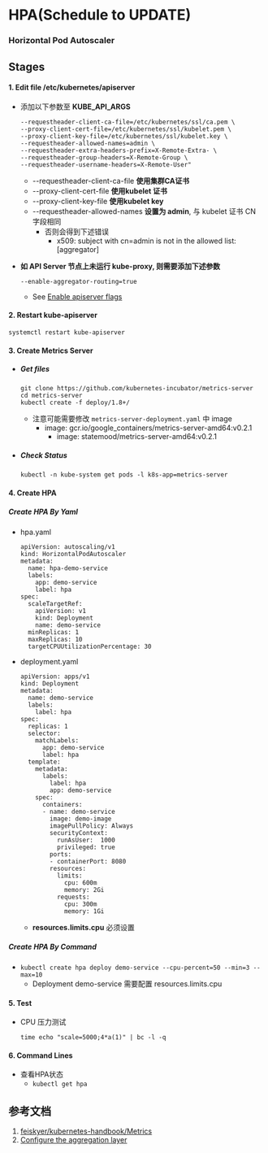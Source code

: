# HPA(Schedule to UPDATE)

### Horizontal Pod Autoscaler

## Stages
#### 1. Edit file /etc/kubernetes/apiserver

- 添加以下参数至 **KUBE_API_ARGS**

      --requestheader-client-ca-file=/etc/kubernetes/ssl/ca.pem \
      --proxy-client-cert-file=/etc/kubernetes/ssl/kubelet.pem \
      --proxy-client-key-file=/etc/kubernetes/ssl/kubelet.key \
      --requestheader-allowed-names=admin \
      --requestheader-extra-headers-prefix=X-Remote-Extra- \
      --requestheader-group-headers=X-Remote-Group \
      --requestheader-username-headers=X-Remote-User"
  
  - --requestheader-client-ca-file **使用集群CA证书**
  - --proxy-client-cert-file **使用kubelet 证书**
  - --proxy-client-key-file **使用kubelet key** 
  - --requestheader-allowed-names **设置为 admin**, 与 kubelet 证书 CN 字段相同
    - 否则会得到下述错误
      - x509: subject with cn=admin is not in the allowed list: [aggregator]

- **如 API Server 节点上未运行 kube-proxy, 则需要添加下述参数**

      --enable-aggregator-routing=true

  - See [Enable apiserver flags](https://kubernetes.io/docs/tasks/access-kubernetes-api/configure-aggregation-layer/)

#### 2. Restart kube-apiserver

    systemctl restart kube-apiserver

#### 3. Create Metrics Server
- ##### Get files

      git clone https://github.com/kubernetes-incubator/metrics-server
      cd metrics-server
      kubectl create -f deploy/1.8+/

  - 注意可能需要修改 `metrics-server-deployment.yaml` 中 image 
    - image: gcr.io/google_containers/metrics-server-amd64:v0.2.1
      - image: statemood/metrics-server-amd64:v0.2.1

- ##### Check Status

      kubectl -n kube-system get pods -l k8s-app=metrics-server


#### 4. Create HPA
##### Create HPA By Yaml
- hpa.yaml

      apiVersion: autoscaling/v1
      kind: HorizontalPodAutoscaler
      metadata:
        name: hpa-demo-service
        labels:
          app: demo-service
          label: hpa
      spec:
        scaleTargetRef:
          apiVersion: v1
          kind: Deployment
          name: demo-service
        minReplicas: 1
        maxReplicas: 10
        targetCPUUtilizationPercentage: 30


- deployment.yaml

      apiVersion: apps/v1
      kind: Deployment
      metadata:
        name: demo-service
        labels:
          label: hpa
      spec:
        replicas: 1
        selector:
          matchLabels:
            app: demo-service
            label: hpa
        template:
          metadata:
            labels:
              label: hpa
              app: demo-service
          spec:
            containers:
            - name: demo-service
              image: demo-image
              imagePullPolicy: Always
              securityContext:
                runAsUser:  1000
                privileged: true
              ports:
              - containerPort: 8080
              resources:
                limits:
                  cpu: 600m
                  memory: 2Gi
                requests:
                  cpu: 300m
                  memory: 1Gi

  - **resources.limits.cpu** 必须设置

##### Create HPA By Command
- `kubectl create hpa deploy demo-service --cpu-percent=50 --min=3 --max=10`
  - Deployment demo-service 需要配置 resources.limits.cpu

#### 5. Test
- CPU 压力测试

      time echo "scale=5000;4*a(1)" | bc -l -q

#### 6. Command Lines
- 查看HPA状态
  - `kubectl get hpa`

## 参考文档

1. [feiskyer/kubernetes-handbook/Metrics](https://github.com/feiskyer/kubernetes-handbook/blob/master/zh/addons/metrics.md)
2. [Configure the aggregation layer](https://kubernetes.io/docs/tasks/access-kubernetes-api/configure-aggregation-layer/)

